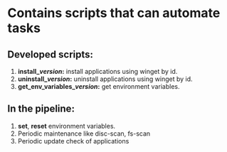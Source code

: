 # Contains scripts that can automate tasks

## **Developed scripts:**
1. **install_*version*:** install applications using winget by id.
2. **uninstall_*version*:** uninstall applications using winget by id.
3. **get_env_variables_*version*:** get environment variables.

## **In the pipeline:**
1. **set**, **reset** environment variables.
2. Periodic maintenance like disc-scan, fs-scan
3. Periodic update check of applications
